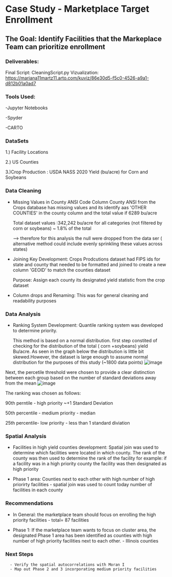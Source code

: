 # Case Study - Marketplace Target Enrollment 

## The Goal: Identify Facilities that the Markeplace Team can prioritize enrollment

### Deliverables:
Final Script: CleaningScript.py
Vizualization: https://mariana11martz11.arto.com/kuviz/86e30d5-f5c0-4526-a9a1-d812b01a0ad7

### Tools Used:

-Jupyter Notebooks

-Spyder

-CARTO

### DataSets
1.) Facility Locations

2.) US Counties

3.)Crop Production : USDA NASS 2020 Yield (bu/acre) for Corn and Soybeans

### Data Cleaning
- Missing Values in County ANSI Code
      Column County ANSI from the Crops database has missing values and its identify aas 'OTHER COUNTIES' in the county column and the total value if 6289 bu/acre

     Total dataset values :342,242 bu/acre for all categories (not filtered by corn or soybeans) ~ 1.8% of the total

     --> therefore for this analysis the null were dropped from the data ser ( alternative method could include evenly sprinkling these values across states)
      
- Joining Key Development:
     Crops Prodcutions dataset had FIPS ids for state and county that needed to be formatted and joined to create a new column 'GEOID' to match the counties dataset
       
    Purpose: Assign each county its designated yield statistic from the crop dataset
       
 - Column drops and Renaming:
       This was for general cleaning and readability purposes 
  
  
  ### Data Analysis
  
  - Ranking System Development:
      Quantile ranking system was developed to determine priority. 
               
       This method is based on a normal distribution. first step constited of checking for the distribution of the total ( corn +soybeans) yield Bu/acre. As seen in the graph below the distribution is little bit skewed.However, the dataset is large enough to assume normal distribution for the purposes of this study (~1800 data points)
            ![image](https://user-images.githubusercontent.com/74034683/129844154-e272c82c-2ab4-4121-ad8a-ebf9007bac25.png)
            
   Next, the percetile threshold were chosen to provide a clear distinction between each group based on the number of standard deviations away from the mean
   ![image](https://user-images.githubusercontent.com/74034683/129844622-61deb81f-293e-4894-8b35-16cd5aa744fe.png)
   
   The ranking was chosen as follows:
   
   90th perntile - high priority ~+1 Standard Deviation

   50th percentile - medium priority - median

   25th percentile- low priority - less than 1 standard diviation
   
   ### Spatial Analysis
   - Facilities in high yield counties development:
           Spatial join was used to determine which facilities were located in which county. The rank of the county was then used to determine the rank of the facility
           for example: if a facility was in a high priority county the facility was then designated as high priority
           
   - Phase 1 area: Counties next to each other with high number of high priorirty facilities - spatial join was used to count today number of facilities in each county
   
        
               
  ### Recommendations
  - In General: the marketplace team should focus on enrolling the high priority facilities - total= 87 facilities
  
  - Phase 1: If the marketplace team wants to focus on cluster area, the designated Phase 1 area has been identified as counties with high number of high priority facilities next to each other. - Illinois counties 
  
  
  
  ### Next Steps
      - Verify the spatial autocorrelations with Moran I
      - Map out Phase 2 and 3 incorporating medium priority facilities
